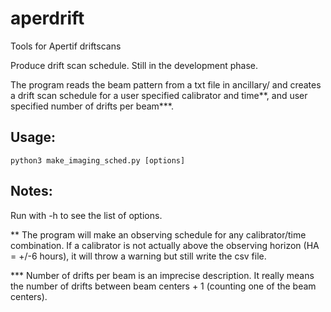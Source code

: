 # aperdrift
Tools for Apertif driftscans

Produce drift scan schedule. Still in the development phase.  

The program reads the beam pattern from a txt file in ancillary/ and creates a drift scan schedule for a user specified calibrator and time**, and user specified number of drifts per beam***.

## Usage:
```
python3 make_imaging_sched.py [options]
```

## Notes:
Run with -h to see the list of options.

** The program will make an observing schedule for any calibrator/time combination.  If a calibrator is not actually above the observing horizon (HA = +/-6 hours), it will throw a warning but still write the csv file.

*** Number of drifts per beam is an imprecise description.  It really means the number of drifts between beam centers + 1 (counting one of the beam centers). 
